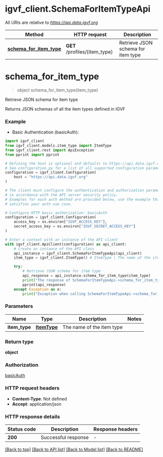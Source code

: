 # igvf_client.SchemaForItemTypeApi

All URIs are relative to *https://api.data.igvf.org*

Method | HTTP request | Description
------------- | ------------- | -------------
[**schema_for_item_type**](SchemaForItemTypeApi.md#schema_for_item_type) | **GET** /profiles/{item_type} | Retrieve JSON schema for item type


# **schema_for_item_type**
> object schema_for_item_type(item_type)

Retrieve JSON schema for item type

Returns JSON schemas of all the item types defined in IGVF

### Example

* Basic Authentication (basicAuth):

```python
import igvf_client
from igvf_client.models.item_type import ItemType
from igvf_client.rest import ApiException
from pprint import pprint

# Defining the host is optional and defaults to https://api.data.igvf.org
# See configuration.py for a list of all supported configuration parameters.
configuration = igvf_client.Configuration(
    host = "https://api.data.igvf.org"
)

# The client must configure the authentication and authorization parameters
# in accordance with the API server security policy.
# Examples for each auth method are provided below, use the example that
# satisfies your auth use case.

# Configure HTTP basic authorization: basicAuth
configuration = igvf_client.Configuration(
    access_key = os.environ["IGVF_ACCESS_KEY"],
    secret_access_key = os.environ["IGVF_SECRET_ACCESS_KEY"]
)

# Enter a context with an instance of the API client
with igvf_client.ApiClient(configuration) as api_client:
    # Create an instance of the API class
    api_instance = igvf_client.SchemaForItemTypeApi(api_client)
    item_type = igvf_client.ItemType() # ItemType | The name of the item type

    try:
        # Retrieve JSON schema for item type
        api_response = api_instance.schema_for_item_type(item_type)
        print("The response of SchemaForItemTypeApi->schema_for_item_type:\n")
        pprint(api_response)
    except Exception as e:
        print("Exception when calling SchemaForItemTypeApi->schema_for_item_type: %s\n" % e)
```



### Parameters


Name | Type | Description  | Notes
------------- | ------------- | ------------- | -------------
 **item_type** | [**ItemType**](ItemType.md)| The name of the item type | 

### Return type

**object**

### Authorization

[basicAuth](../README.md#basicAuth)

### HTTP request headers

 - **Content-Type**: Not defined
 - **Accept**: application/json

### HTTP response details

| Status code | Description | Response headers |
|-------------|-------------|------------------|
**200** | Successful response |  -  |

[[Back to top]](#) [[Back to API list]](../README.md#documentation-for-api-endpoints) [[Back to Model list]](../README.md#documentation-for-models) [[Back to README]](../README.md)


